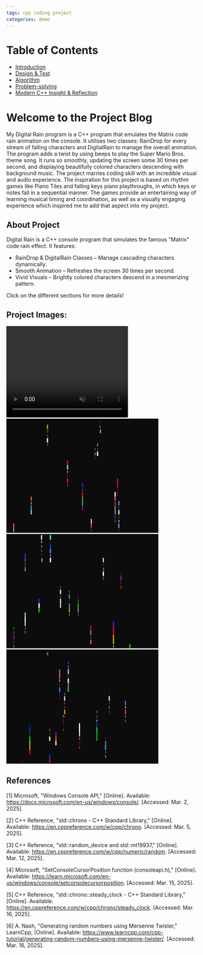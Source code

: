 ```yaml
---
tags: cpp coding project
categories: demo
---
```



# Table of Contents

- [Introduction](introduction.md)
- [Design & Test](design-test.md)
- [Algorithm](algorithm.md)
- [Problem-solving](problem-solving.md)
- [Modern C++ Insight & Reflection](modern-cpp.md)

# Welcome to the Project Blog

My Digital Rain program is a C++ program that emulates the Matrix code rain animation on the console. It utilises two classes: RainDrop for every stream of falling characters and DigitalRain to manage the overall animation. The program adds a twist by using beeps to play the Super Mario Bros. theme song. It runs so smoothly, updating the screen some 30 times per second, and displaying beautifully colored characters descending with background music. The project marries coding skill with an incredible visual and audio experience. The inspiration for this project is based on rhythm games like Piano Tiles and falling keys piano playthroughs, in which keys or notes fall in a sequential manner. The games provide an entertaining way of learning musical timing and coordination, as well as a visually engaging experience which inspired me to add that aspect into my project.

## About Project

Digital Rain is a C++ console program that simulates the famous "Matrix" code rain effect. It features:

- RainDrop & DigitalRain Classes – Manage cascading characters dynamically.
- Smooth Animation – Refreshes the screen 30 times per second.
- Vivid Visuals – Brightly colored characters descend in a mesmerizing pattern.

 Click on the different sections for more details!

## Project Images:


<video width="320" height="240" controls loop muted autoplay>
    <source src="docs/assets/images/Rain drops.mp4" type="video/mp4">
  
</video>


<img src="docs/assets/images/raindropimg.png" width="400" height="300">


<img src="docs/assets/images/raindropimg2.png" width="400" height="300">


<img src="docs/assets/images/raindropimg3.png" width="400" height="300">

## References

[1] Microsoft, "Windows Console API," [Online]. Available: https://docs.microsoft.com/en-us/windows/console/. [Accessed: Mar. 2, 2025].

[2] C++ Reference, "std::chrono - C++ Standard Library," [Online]. Available: https://en.cppreference.com/w/cpp/chrono. [Accessed: Mar. 5, 2025].

[3] C++ Reference, "std::random_device and std::mt19937," [Online]. Available: https://en.cppreference.com/w/cpp/numeric/random. [Accessed: Mar. 12, 2025].

[4] Microsoft, "SetConsoleCursorPosition function (consoleapi.h)," [Online]. Available: https://learn.microsoft.com/en-us/windows/console/setconsolecursorposition. [Accessed: Mar. 15, 2025].

[5] C++ Reference, "std::chrono::steady_clock - C++ Standard Library," [Online]. Available: https://en.cppreference.com/w/cpp/chrono/steady_clock. [Accessed: Mar. 16, 2025].

[6] A. Nash, "Generating random numbers using Mersenne Twister," LearnCpp, [Online]. Available: https://www.learncpp.com/cpp-tutorial/generating-random-numbers-using-mersenne-twister/. [Accessed: Mar. 16, 2025].
